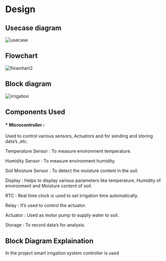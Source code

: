 # Design
## Usecase diagram
![usecase](https://user-images.githubusercontent.com/46900710/155770366-ee2bdb72-2774-478f-9227-2937691a1a10.JPG)

## Flowchart
![flowchart2](https://user-images.githubusercontent.com/46900710/155830718-fe4051ac-5f74-48bf-851c-76f6bd31e806.JPG)



## Block diagram

![irrigation](https://user-images.githubusercontent.com/46900710/155770530-6354cd86-c151-4262-b7d9-458c5cfb9d7e.JPG)

## Components Used

#### * Microcontroller :
 Used to control various sensors, Actuators and for sending and storing data’s ,etc.

Temperature Sensor : To measure environment temperature. 

Humidity Sensor : To measure environment humidity.




Soil Moisture Sensor : To detect the moisture content in the soil.

Display : Helps to display various parameters like temperature, Humidity of environment and    Moisture content of soil.

RTC : Real time clock is used to set irrigation time automatically.

Relay : It’s used to control the actuator.

Actuator : Used as motor pump to supply water to soil.

Storage : To record data’s for analysis.



## Block Diagram Explaination 
In the project smart irrigation system controller is used 

